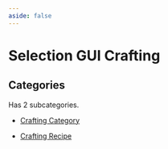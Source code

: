 ```yaml
---
aside: false
---
```



# Selection GUI Crafting

## Categories

Has 2 subcategories.

* [Crafting Category](./category.md)

* [Crafting Recipe](./recipe.md)

